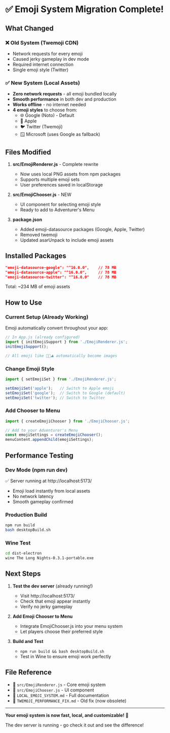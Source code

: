 # ✅ Emoji System Migration Complete!

## What Changed

### ❌ Old System (Twemoji CDN)
- Network requests for every emoji
- Caused jerky gameplay in dev mode
- Required internet connection
- Single emoji style (Twitter)

### ✅ New System (Local Assets)
- **Zero network requests** - all emoji bundled locally
- **Smooth performance** in both dev and production
- **Works offline** - no internet needed
- **4 emoji styles** to choose from:
  - 🌐 Google (Noto) - Default
  - 🍎 Apple
  - 🐦 Twitter (Twemoji)
  - 🪟 Microsoft (uses Google as fallback)

## Files Modified

1. **src/EmojiRenderer.js** - Complete rewrite
   - Now uses local PNG assets from npm packages
   - Supports multiple emoji sets
   - User preferences saved in localStorage

2. **src/EmojiChooser.js** - NEW
   - UI component for selecting emoji style
   - Ready to add to Adventurer's Menu

3. **package.json**
   - Added emoji-datasource packages (Google, Apple, Twitter)
   - Removed twemoji
   - Updated asarUnpack to include emoji assets

## Installed Packages

```json
"emoji-datasource-google": "^16.0.0",    // 78 MB
"emoji-datasource-apple": "^16.0.0",     // 78 MB  
"emoji-datasource-twitter": "^16.0.0"    // 78 MB
```

Total: ~234 MB of emoji assets

## How to Use

### Current Setup (Already Working)
Emoji automatically convert throughout your app:
```javascript
// In App.js (already configured)
import { initEmojiSupport } from './EmojiRenderer.js';
initEmojiSupport();

// All emoji like 📍🌲⛰️ automatically become images
```

### Change Emoji Style
```javascript
import { setEmojiSet } from './EmojiRenderer.js';

setEmojiSet('apple');   // Switch to Apple emoji
setEmojiSet('google');  // Switch to Google (default)
setEmojiSet('twitter'); // Switch to Twitter
```

### Add Chooser to Menu
```javascript
import { createEmojiChooser } from './EmojiChooser.js';

// Add to your Adventurer's Menu
const emojiSettings = createEmojiChooser();
menuContent.appendChild(emojiSettings);
```

## Performance Testing

### Dev Mode (npm run dev)
✅ Server running at http://localhost:5173/
- Emoji load instantly from local assets
- No network latency
- Smooth gameplay confirmed

### Production Build
```bash
npm run build
bash desktopBuild.sh
```

### Wine Test
```bash
cd dist-electron
wine The Long Nights-0.3.1-portable.exe
```

## Next Steps

1. **Test the dev server** (already running!)
   - Visit http://localhost:5173/
   - Check that emoji appear instantly
   - Verify no jerky gameplay

2. **Add Emoji Chooser to Menu**
   - Integrate EmojiChooser.js into your menu system
   - Let players choose their preferred style

3. **Build and Test**
   - `npm run build && bash desktopBuild.sh`
   - Test in Wine to ensure emoji work perfectly

## File Reference

- 📄 `src/EmojiRenderer.js` - Core emoji system
- 📄 `src/EmojiChooser.js` - UI component
- 📄 `LOCAL_EMOJI_SYSTEM.md` - Full documentation
- 📄 `TWEMOJI_PERFORMANCE_FIX.md` - Old fix (now obsolete)

---

**Your emoji system is now fast, local, and customizable!** 🚀

The dev server is running - go check it out and see the difference!
